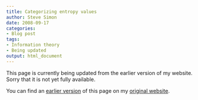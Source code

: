 ```yaml
---
title: Categorizing entropy values
author: Steve Simon
date: 2008-09-17
categories:
- Blog post
tags:
- Information theory
- Being updated
output: html_document
---
```


This page is currently being updated from the earlier version of my website. Sorry that it is not yet fully available.

<!---More--->


You can find an [earlier version][sim1] of this page on my [original website][sim2].

[sim1]: http://www.pmean.com/08/CategorizingEntropy.html
[sim2]: http://www.pmean.com/original_site.html

